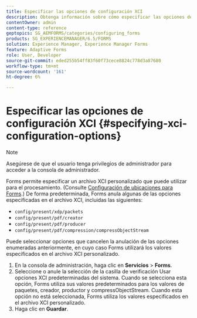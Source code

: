 ```yaml
---
title: Especificar las opciones de configuración XCI
description: Obtenga información sobre cómo especificar las opciones de configuración de XCI. Puede especificar valores de archivo XCI personalizados para el formulario adaptable, de modo que se pueda utilizar durante el procesamiento del formulario.
contentOwner: admin
content-type: reference
geptopics: SG_AEMFORMS/categories/configuring_forms
products: SG_EXPERIENCEMANAGER/6.5/FORMS
solution: Experience Manager, Experience Manager Forms
feature: Adaptive Forms
role: User, Developer
source-git-commit: eded255b54ff83f60f73cece8824c778d3a87680
workflow-type: tm+mt
source-wordcount: '161'
ht-degree: 6%

---
```


# Especificar las opciones de configuración XCI {#specifying-xci-configuration-options}

>[!NOTE]
> 
> Asegúrese de que el usuario tenga privilegios de administrador para acceder a la consola de administrador.

Forms permite especificar un archivo XCI personalizado que puede utilizar para el procesamiento. (Consulte [Configuración de ubicaciones para Forms](/help/forms/using/admin-help/configuring-locations-forms.md#configuring-locations-for-forms).) De forma predeterminada, Forms anula algunas de las opciones especificadas en el archivo XCI, incluidas las siguientes:

* `config/present/xdp/packets`
* `config/present/pdf/creator`
* `config/present/pdf/producer`
* `config/present/pdf/compression/compressObjectStream`

Puede seleccionar opciones que cancelen la anulación de las opciones enumeradas anteriormente, en cuyo caso Forms utilizará los valores especificados en el archivo XCI personalizado.

1. En la consola de administración, haga clic en **Servicios** > **Forms**.
1. Seleccione o anule la selección de la casilla de verificación Usar opciones XCI predeterminadas del sistema. Cuando se selecciona esta opción, Forms utiliza sus valores predeterminados para los valores de paquetes, creador, productor y compressObjectStream. Cuando esta opción no está seleccionada, Forms utiliza los valores especificados en el archivo XCI personalizado.
1. Haga clic en **Guardar**.
